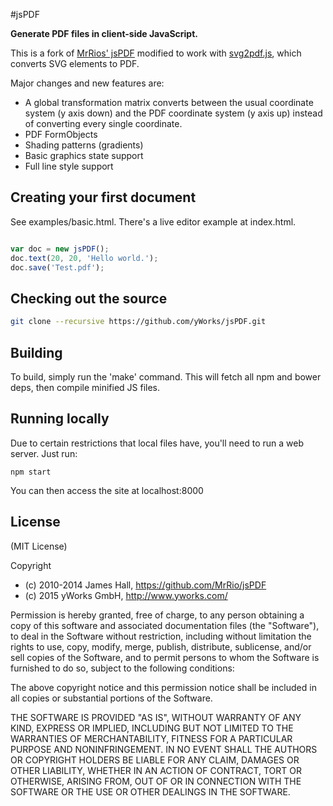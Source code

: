 #jsPDF

**Generate PDF files in client-side JavaScript.**

This is a fork of [MrRios' jsPDF](https://github.com/MrRio/jsPDF) modified to work with [svg2pdf.js](https://github.com/yWorks/svg2pdf.js), which converts SVG elements to PDF.

Major changes and new features are:

* A global transformation matrix converts between the usual coordinate system (y axis down) and the PDF coordinate system (y axis up) instead of converting every single coordinate.
* PDF FormObjects
* Shading patterns (gradients)
* Basic graphics state support
* Full line style support

## Creating your first document

See examples/basic.html. There's a live editor example at index.html.

```javascript

var doc = new jsPDF();
doc.text(20, 20, 'Hello world.');
doc.save('Test.pdf');
```

## Checking out the source

```bash
git clone --recursive https://github.com/yWorks/jsPDF.git
```

## Building

To build, simply run the 'make' command. This will fetch all npm and bower deps, then compile minified JS files.

## Running locally

Due to certain restrictions that local files have, you'll need to run a web server. Just run:

```
npm start
```

You can then access the site at localhost:8000

## License

(MIT License)

Copyright 

 * (c) 2010-2014 James Hall, https://github.com/MrRio/jsPDF
 * (c) 2015 yWorks GmbH, http://www.yworks.com/

Permission is hereby granted, free of charge, to any person obtaining
a copy of this software and associated documentation files (the
"Software"), to deal in the Software without restriction, including
without limitation the rights to use, copy, modify, merge, publish,
distribute, sublicense, and/or sell copies of the Software, and to
permit persons to whom the Software is furnished to do so, subject to
the following conditions:

The above copyright notice and this permission notice shall be
included in all copies or substantial portions of the Software.

THE SOFTWARE IS PROVIDED "AS IS", WITHOUT WARRANTY OF ANY KIND,
EXPRESS OR IMPLIED, INCLUDING BUT NOT LIMITED TO THE WARRANTIES OF
MERCHANTABILITY, FITNESS FOR A PARTICULAR PURPOSE AND
NONINFRINGEMENT. IN NO EVENT SHALL THE AUTHORS OR COPYRIGHT HOLDERS BE
LIABLE FOR ANY CLAIM, DAMAGES OR OTHER LIABILITY, WHETHER IN AN ACTION
OF CONTRACT, TORT OR OTHERWISE, ARISING FROM, OUT OF OR IN CONNECTION
WITH THE SOFTWARE OR THE USE OR OTHER DEALINGS IN THE SOFTWARE.
